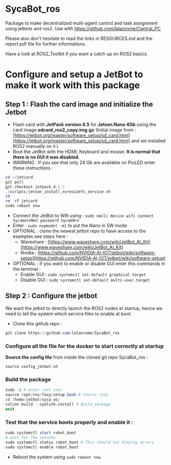 # SycaBot_ros
Package to make decentralized multi-agent control and task assignment using jetbots and ros2. Use with https://github.com/lalaorome/Central_PC

Please also don't hesitate to read the links in RESOURCES.md and the report.pdf file for further informations.

Have a look at ROS2_Toolkit if you want a catch up on ROS2 basics.

# Configure and setup a JetBot to make it work with this package

## Step 1 : Flash the card image and initialize the Jetbot

- Flash card with **JetPack version 4.5** for **Jetson Nano 4Gb** using the card image **sdcard_ros2_copy.img.gz** (Initial image from : [https://jetbot.org/master/software_setup/sd_card.html](https://jetbot.org/master/software_setup/sd_card.html) and we installed ROS2 manually on it.)
- Boot the JetBot with the HDMI, Keyboard and mouse. **It is normal that there is no GUI it was disabled.**
- WARNING : If you see that only 24 Gb are available on PioLED enter these instructions :

```powershell
cd ~/jetcard
git pull
git checkout jetpack_4.5.1
./scripts/jetson_install_nvresizefs_service.sh
cd
rm -rf jetcard
sudo reboot now
```

- Connect the JetBot to Wifi using :
`sudo nmcli device wifi connect SycamoreNet password Sycam0re`
- Enter : `sudo nvpmodel -m1` to put the Nano in 5W mode
- OPTIONAL : clone the newest jetbot repo to have access to the examples see steps here :
    - Waveshare : [https://www.waveshare.com/wiki/JetBot_AI_Kit](https://www.waveshare.com/wiki/JetBot_AI_Kit)
    - Nvidia : [https://github.com/NVIDIA-AI-IOT/jetbot/wiki/software-setup](https://github.com/NVIDIA-AI-IOT/jetbot/wiki/software-setup)
- OPTIONAL : if you want to enable or disable GUI enter this commands in the terminal :
    - Enable GUI : `sudo systemctl set-default graphical.target`
    - Disable GUI : `sudo systemctl set-default multi-user.target`

## Step 2 : Configure the jetbot

We want the jetbot to directly launch the ROS2 nodes at startup, hence we need to tell the system which service files to enable at boot. 

- Clone this github repo :

```powershell
git clone https://github.com/lalaorome/SycaBot_ros
```

### Configure all the file for the docker to start correctly at startup

**Source the config file** from inside the cloned git repo SycaBot_ros :

 `source config_jetbot.sh`

### Build the package

```powershell
sudo -i # enter root user
source /opt/ros/foxy/setup.bash # source ros2
cd /home/jetbot/syca_ws/
colcon build --symlink-install # Build package
exit
```

### Test that the service boots properly and enable it :

```powershell
sudo systemctl start robot_boot
# wait for few seconds
sudo systemctl status robot_boot # This should not display errors
sudo systemctl enable robot_boot
```

- Reboot the system using `sudo reboot now`
